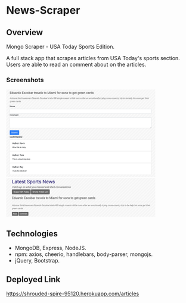 # News-Scraper

## Overview
Mongo Scraper - USA Today Sports Edition.

A full stack app that scrapes articles from USA Today's sports section. Users are able to read an comment about on the articles.

### Screenshots

<img src="./public/img/Article-page-screenshot.png" width="400"/>  <img src="./public/img/Comment-page-screenshot.png" width="400"/>

## Technologies
* MongoDB, Express, NodeJS.
* npm: axios, cheerio, handlebars, body-parser, mongojs.
* jQuery, Bootstrap.

## Deployed Link
https://shrouded-spire-95120.herokuapp.com/articles